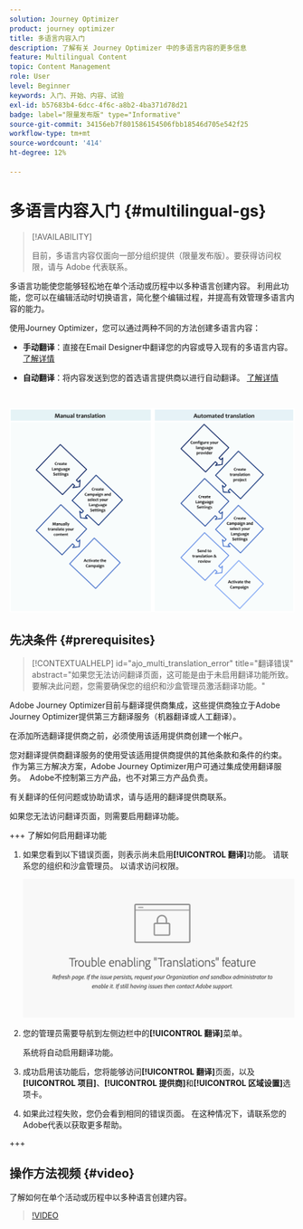 ```yaml
---
solution: Journey Optimizer
product: journey optimizer
title: 多语言内容入门
description: 了解有关 Journey Optimizer 中的多语言内容的更多信息
feature: Multilingual Content
topic: Content Management
role: User
level: Beginner
keywords: 入门、开始、内容、试验
exl-id: b57683b4-6dcc-4f6c-a8b2-4ba371d78d21
badge: label="限量发布版" type="Informative"
source-git-commit: 34156eb7f801586154506fbb18546d705e542f25
workflow-type: tm+mt
source-wordcount: '414'
ht-degree: 12%

---
```


# 多语言内容入门 {#multilingual-gs}

>[!AVAILABILITY]
>
>目前，多语言内容仅面向一部分组织提供（限量发布版）。要获得访问权限，请与 Adobe 代表联系。

多语言功能使您能够轻松地在单个活动或历程中以多种语言创建内容。 利用此功能，您可以在编辑活动时切换语言，简化整个编辑过程，并提高有效管理多语言内容的能力。

使用Journey Optimizer，您可以通过两种不同的方法创建多语言内容：

* **手动翻译**：直接在Email Designer中翻译您的内容或导入现有的多语言内容。 [了解详情](multilingual-manual.md)

* **自动翻译**：将内容发送到您的首选语言提供商以进行自动翻译。 [了解详情](multilingual-automated.md)

</br>

![](assets/translation_schema.png)

## 先决条件 {#prerequisites}

>[!CONTEXTUALHELP]
>id="ajo_multi_translation_error"
>title="翻译错误"
>abstract="如果您无法访问翻译页面，这可能是由于未启用翻译功能所致。 要解决此问题，您需要确保您的组织和沙盒管理员激活翻译功能。"

Adobe Journey Optimizer目前与翻译提供商集成，这些提供商独立于Adobe Journey Optimizer提供第三方翻译服务（机器翻译或人工翻译）。

在添加所选翻译提供商之前，必须使用该适用提供商创建一个帐户。

您对翻译提供商翻译服务的使用受该适用提供商提供的其他条款和条件的约束。  作为第三方解决方案，Adobe Journey Optimizer用户可通过集成使用翻译服务。  Adobe不控制第三方产品，也不对第三方产品负责。

有关翻译的任何问题或协助请求，请与适用的翻译提供商联系。

如果您无法访问翻译页面，则需要启用翻译功能。

+++ 了解如何启用翻译功能

1. 如果您看到以下错误页面，则表示尚未启用&#x200B;**[!UICONTROL 翻译]**&#x200B;功能。 请联系您的组织和沙盒管理员。 以请求访问权限。

   ![](assets/multi-troubleshoot.png)

1. 您的管理员需要导航到左侧边栏中的&#x200B;**[!UICONTROL 翻译]**&#x200B;菜单。

   系统将自动启用翻译功能。

1. 成功启用该功能后，您将能够访问&#x200B;**[!UICONTROL 翻译]**&#x200B;页面，以及&#x200B;**[!UICONTROL 项目]**、**[!UICONTROL 提供商]**&#x200B;和&#x200B;**[!UICONTROL 区域设置]**&#x200B;选项卡。

1. 如果此过程失败，您仍会看到相同的错误页面。 在这种情况下，请联系您的Adobe代表以获取更多帮助。

+++

## 操作方法视频 {#video}

了解如何在单个活动或历程中以多种语言创建内容。

>[!VIDEO](https://video.tv.adobe.com/v/3430921/)
